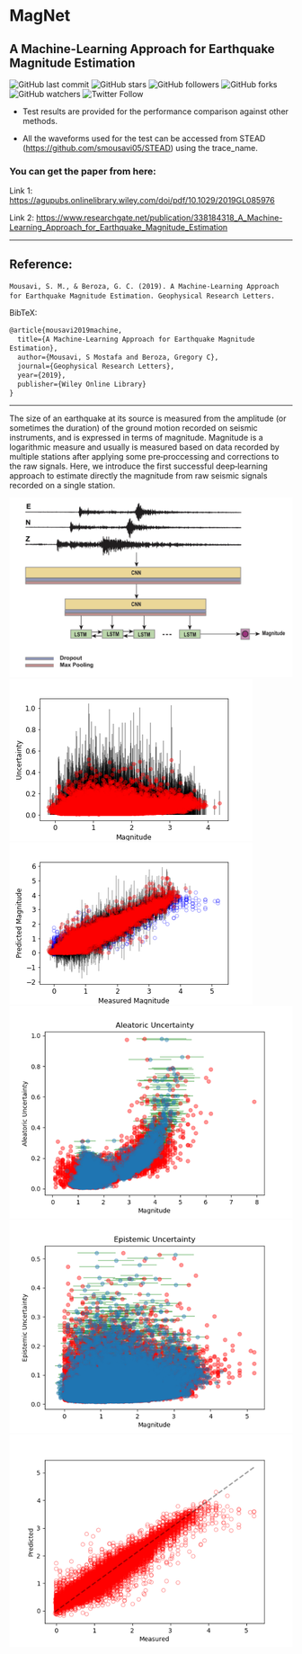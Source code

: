 # MagNet   
## A Machine-Learning Approach for Earthquake Magnitude Estimation                                                                                                  
![GitHub last commit](https://img.shields.io/github/last-commit/smousavi05/MagNet?style=plastic)
![GitHub stars](https://img.shields.io/github/stars/smousavi05/MagNet?style=social)
![GitHub followers](https://img.shields.io/github/followers/smousavi05?style=social)
![GitHub forks](https://img.shields.io/github/forks/smousavi05/MagNet?style=social)
![GitHub watchers](https://img.shields.io/github/watchers/smousavi05/MagNet?style=social)
![Twitter Follow](https://img.shields.io/twitter/follow/smousavi05?style=social)

- Test results are provided for the performance comparison against other methods.

- All the waveforms used for the test can be accessed from STEAD (https://github.com/smousavi05/STEAD) using the trace_name. 

### You can get the paper from here:
Link 1: 
https://agupubs.onlinelibrary.wiley.com/doi/pdf/10.1029/2019GL085976

Link 2:
https://www.researchgate.net/publication/338184318_A_Machine-Learning_Approach_for_Earthquake_Magnitude_Estimation

-------------------------------------
## Reference:

`Mousavi, S. M., & Beroza, G. C. (2019). A Machine‐Learning Approach for Earthquake Magnitude Estimation. Geophysical Research Letters.` 


BibTeX:

    @article{mousavi2019machine,
      title={A Machine-Learning Approach for Earthquake Magnitude Estimation},
      author={Mousavi, S Mostafa and Beroza, Gregory C},
      journal={Geophysical Research Letters},
      year={2019},
      publisher={Wiley Online Library}
    }

-------------------------------------

The size of an earthquake at its source is measured from the amplitude (or sometimes the duration) of the ground motion recorded on seismic instruments, and is expressed in terms of magnitude. Magnitude is a logarithmic measure and usually is measured based on data recorded by multiple stations after applying some pre‐proccessing and corrections to the raw signals. Here, we introduce the first successful deep‐learning approach to estimate directly the magnitude from raw seismic signals recorded on a single station.

![model](Fig_1.jpg)
![7](Fig_7.png)
![8](Fig_8.png)
![plots1](plots1.png)
![plots2](plots2.png)
![plots4](plots4.png)
